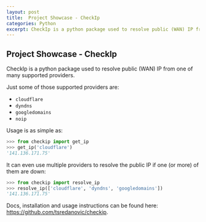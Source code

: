 ```yaml
---
layout: post
title:  Project Showcase - CheckIp
categories: Python
excerpt: CheckIp is a python package used to resolve public (WAN) IP from one of many supported providers.
---
```


## Project Showcase - CheckIp

CheckIp is a python package used to resolve public (WAN) IP from one of many supported providers.

Just some of those supported providers are:
- `cloudflare`
- `dyndns`
- `googledomains`
- `noip`

Usage is as simple as:
```python
>>> from checkip import get_ip
>>> get_ip('cloudflare')
'141.136.171.75'
```

It can even use multiple providers to resolve the public IP if one (or more) of them are down:
```python
>>> from checkip import resolve_ip
>>> resolve_ip(['cloudflare', 'dyndns', 'googledomains'])
'141.136.171.75'
```

Docs, installation and usage instructions can be found here: https://github.com/tsredanovic/checkip.